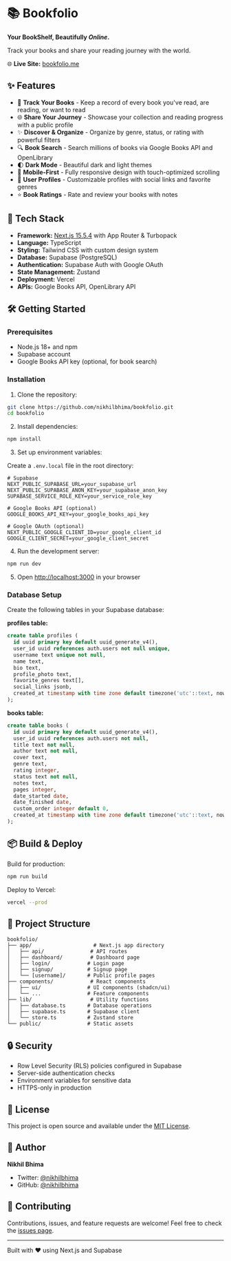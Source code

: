 # 📚 Bookfolio

**Your BookShelf, Beautifully _Online_.**

Track your books and share your reading journey with the world.

🌐 **Live Site:** [bookfolio.me](https://www.bookfolio.me)

## ✨ Features

- 📖 **Track Your Books** - Keep a record of every book you've read, are reading, or want to read
- 🌐 **Share Your Journey** - Showcase your collection and reading progress with a public profile
- ✨ **Discover & Organize** - Organize by genre, status, or rating with powerful filters
- 🔍 **Book Search** - Search millions of books via Google Books API and OpenLibrary
- 🌓 **Dark Mode** - Beautiful dark and light themes
- 📱 **Mobile-First** - Fully responsive design with touch-optimized scrolling
- 👤 **User Profiles** - Customizable profiles with social links and favorite genres
- ⭐ **Book Ratings** - Rate and review your books with notes

## 🚀 Tech Stack

- **Framework:** [Next.js 15.5.4](https://nextjs.org) with App Router & Turbopack
- **Language:** TypeScript
- **Styling:** Tailwind CSS with custom design system
- **Database:** Supabase (PostgreSQL)
- **Authentication:** Supabase Auth with Google OAuth
- **State Management:** Zustand
- **Deployment:** Vercel
- **APIs:** Google Books API, OpenLibrary API

## 🛠️ Getting Started

### Prerequisites

- Node.js 18+ and npm
- Supabase account
- Google Books API key (optional, for book search)

### Installation

1. Clone the repository:
```bash
git clone https://github.com/nikhilbhima/bookfolio.git
cd bookfolio
```

2. Install dependencies:
```bash
npm install
```

3. Set up environment variables:

Create a `.env.local` file in the root directory:

```env
# Supabase
NEXT_PUBLIC_SUPABASE_URL=your_supabase_url
NEXT_PUBLIC_SUPABASE_ANON_KEY=your_supabase_anon_key
SUPABASE_SERVICE_ROLE_KEY=your_service_role_key

# Google Books API (optional)
GOOGLE_BOOKS_API_KEY=your_google_books_api_key

# Google OAuth (optional)
NEXT_PUBLIC_GOOGLE_CLIENT_ID=your_google_client_id
GOOGLE_CLIENT_SECRET=your_google_client_secret
```

4. Run the development server:
```bash
npm run dev
```

5. Open [http://localhost:3000](http://localhost:3000) in your browser

### Database Setup

Create the following tables in your Supabase database:

**profiles table:**
```sql
create table profiles (
  id uuid primary key default uuid_generate_v4(),
  user_id uuid references auth.users not null unique,
  username text unique not null,
  name text,
  bio text,
  profile_photo text,
  favorite_genres text[],
  social_links jsonb,
  created_at timestamp with time zone default timezone('utc'::text, now()) not null
);
```

**books table:**
```sql
create table books (
  id uuid primary key default uuid_generate_v4(),
  user_id uuid references auth.users not null,
  title text not null,
  author text not null,
  cover text,
  genre text,
  rating integer,
  status text not null,
  notes text,
  pages integer,
  date_started date,
  date_finished date,
  custom_order integer default 0,
  created_at timestamp with time zone default timezone('utc'::text, now()) not null
);
```

## 📦 Build & Deploy

Build for production:
```bash
npm run build
```

Deploy to Vercel:
```bash
vercel --prod
```

## 🎨 Project Structure

```
bookfolio/
├── app/                    # Next.js app directory
│   ├── api/               # API routes
│   ├── dashboard/         # Dashboard page
│   ├── login/            # Login page
│   ├── signup/           # Signup page
│   └── [username]/       # Public profile pages
├── components/            # React components
│   ├── ui/               # UI components (shadcn/ui)
│   └── ...               # Feature components
├── lib/                   # Utility functions
│   ├── database.ts       # Database operations
│   ├── supabase.ts       # Supabase client
│   └── store.ts          # Zustand store
└── public/               # Static assets
```

## 🔒 Security

- Row Level Security (RLS) policies configured in Supabase
- Server-side authentication checks
- Environment variables for sensitive data
- HTTPS-only in production

## 📄 License

This project is open source and available under the [MIT License](LICENSE).

## 👤 Author

**Nikhil Bhima**
- Twitter: [@nikhilbhima](https://x.com/nikhilbhima)
- GitHub: [@nikhilbhima](https://github.com/nikhilbhima)

## 🤝 Contributing

Contributions, issues, and feature requests are welcome! Feel free to check the [issues page](https://github.com/nikhilbhima/bookfolio/issues).

---

Built with ❤️ using Next.js and Supabase
